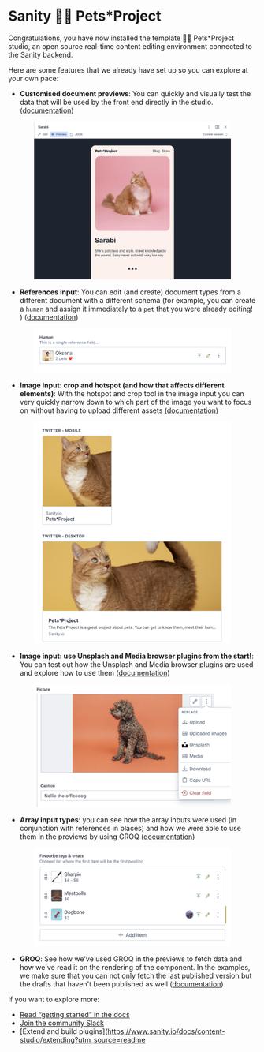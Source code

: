 # Sanity 🐶🐱 Pets\*Project

Congratulations, you have now installed the template 🐶🐱 Pets\*Project studio, an open source real-time content editing environment connected to the Sanity backend.

Here are some features that we already have set up so you can explore at your own pace:

- **Customised document previews**: You can quickly and visually test the data that will be used by the front end directly in the studio. ([documentation](https://www.sanity.io/blog/evolve-authoring-experiences-with-views-and-split-panes))

<p align="center">
<img alt="studio preview for a pet called Sarabi and a small description about them" src="static/readMeImages/PetPreview.png" width="400" height="320">
</p>

- **References input**: You can edit (and create) document types from a different document with a different schema (for example, you can create a `human` and assign it immediately to a `pet` that you were already editing! ) ([documentation](https://www.sanity.io/docs/reference-type))

<p align="center">
<img alt="reference input that shows one human (Oksana) with the preview of the number of pets they own" src="static/readMeImages/ReferenceInput.png" width="400" height="90">
</p>

- **Image input: crop and hotspot (and how that affects different elements)**: With the hotspot and crop tool in the image input you can very quickly narrow down to which part of the image you want to focus on without having to upload different assets ([documentation](https://www.sanity.io/docs/image-type#hotspot-3e6da78954a8))

<p align="center">
<img alt="displays two cat pictures with different dimensions, focused on a Twitter header on mobile versus the same header on desktop" src="static/readMeImages/ImageInput.png" width="400" height="450">
</p>

- **Image input: use Unsplash and Media browser plugins from the start!**: You can test out how the Unsplash and Media browser plugins are used and explore how to use them ([documentation](https://www.sanity.io/plugins?category=assetSource))

<p align="center">
<img alt="image input with a dropdown list that shows options for different asset sources: including unsplashed and media" src="static/readMeImages/AssetSource.png" width="400" height="250">
</p>

- **Array input types**: you can see how the array inputs were used (in conjunction with references in places) and how we were able to use them in the previews by using GROQ ([documentation](https://www.sanity.io/docs/array-type))

<p align="center">
<img alt="array input with a list of favourite toys with a preview of the range of their prices" src="static/readMeImages/ArrayInput.png" width="400" height="200">
</p>

- **GROQ**: See how we've used GROQ in the previews to fetch data and how we've read it on the rendering of the component. In the examples, we make sure that you can not only fetch the last published version but the drafts that haven't been published as well ([documentation](https://www.sanity.io/docs/query-cheat-sheet))

If you want to explore more:

- [Read “getting started” in the docs](https://www.sanity.io/docs/introduction/getting-started?utm_source=readme)
- [Join the community Slack](https://slack.sanity.io/?utm_source=readme)
- [Extend and build plugins](https://www.sanity.io/docs/content-studio/extending?utm_source=readme
